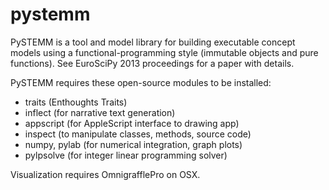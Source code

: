 pystemm
=======

PySTEMM is a tool and model library for building executable concept models using a functional-programming style (immutable objects and pure functions). See EuroSciPy 2013 proceedings for a paper with details.

PySTEMM requires these open-source modules to be installed:
- traits (Enthoughts Traits)
- inflect (for narrative text generation)
- appscript (for AppleScript interface to drawing app)
- inspect (to manipulate classes, methods, source code)
- numpy, pylab (for numerical integration, graph plots)
- pylpsolve (for integer linear programming solver)

Visualization requires OmnigrafflePro on OSX.

